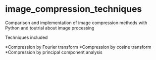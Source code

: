 # image_compression_techniques


Comparison and implementation of image compression methods with Python and toutrial about image processing

Techniques included

*Compression by Fourier transform
*Compression by cosine transform
*Compression by principal component analysis

